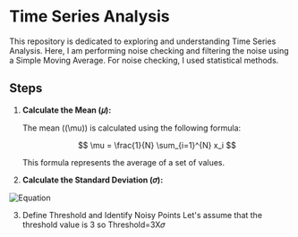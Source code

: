 # Time Series Analysis

This repository is dedicated to exploring and understanding Time Series Analysis. Here, I am performing noise checking and filtering the noise using a Simple Moving Average. For noise checking, I used statistical methods.

## Steps

1. **Calculate the Mean (𝜇):**

   The mean (\(\mu\)) is calculated using the following formula:

   $$
   \mu = \frac{1}{N} \sum_{i=1}^{N} x_i
   $$

   This formula represents the average of a set of values.

2. **Calculate the Standard Deviation (𝜎):**

![Equation](https://quicklatex.com/cache3/32/ql_86135f0a811484b2cbe5ab66c03dce32_l3.png)

3. Define Threshold and Identify Noisy Points
   Let's assume that the threshold value is 3 so
   Threshold=3X𝜎
